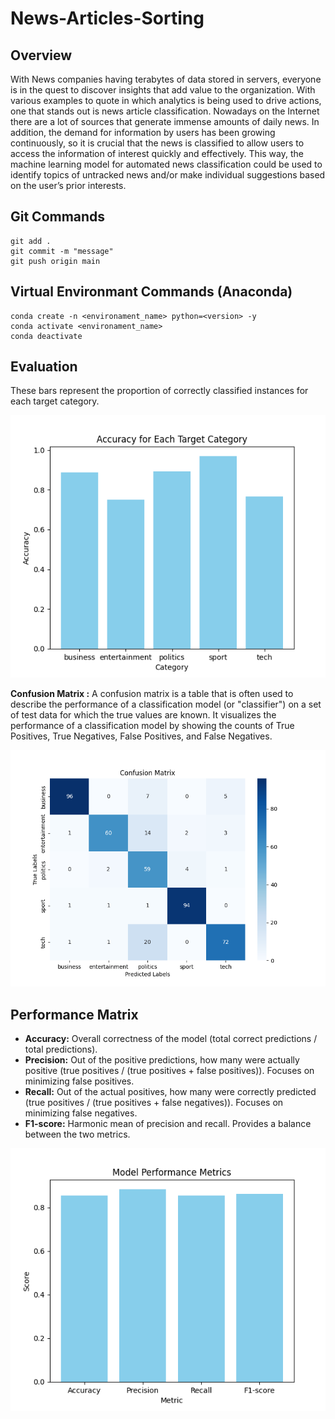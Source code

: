 # News-Articles-Sorting
## Overview
With News companies having terabytes of data stored in
servers, everyone is in the quest to discover insights that add value to the organization.
With various examples to quote in which analytics is being used to drive actions, one that
stands out is news article classification. Nowadays on the Internet there are a lot of sources that generate immense amounts of
daily news. In addition, the demand for information by users has been growing
continuously, so it is crucial that the news is classified to allow users to access the
information of interest quickly and effectively. This way, the machine learning model for
automated news classification could be used to identify topics of untracked news and/or
make individual suggestions based on the user’s prior interests.

## Git Commands
```
git add .
git commit -m "message"
git push origin main
```

## Virtual Environmant Commands (Anaconda)
```
conda create -n <environament_name> python=<version> -y
conda activate <environament_name>
conda deactivate
```
## Evaluation
These bars represent the proportion of correctly classified instances for each target category.

![Image](https://github.com/nikhil-xyz/News-Articles-Sorting/blob/main/flowcharts/accuracy_bar_plot.png)

**Confusion Matrix :** A confusion matrix is a table that is often used to describe the performance of a classification model (or "classifier") on a set of test data for which the true values are known. It visualizes the performance of a classification model by showing the counts of True Positives, True Negatives, False Positives, and False Negatives.

![Image](https://github.com/nikhil-xyz/News-Articles-Sorting/blob/main/flowcharts/confusion_matrix.png)

## Performance Matrix
- **Accuracy:** Overall correctness of the model (total correct predictions / total predictions).
- **Precision:** Out of the positive predictions, how many were actually positive (true positives / (true positives + false positives)). Focuses on minimizing false positives.
- **Recall:** Out of the actual positives, how many were correctly predicted (true positives / (true positives + false negatives)). Focuses on minimizing false negatives.
- **F1-score:** Harmonic mean of precision and recall. Provides a balance between the two metrics.

![Image](https://github.com/nikhil-xyz/News-Articles-Sorting/blob/main/flowcharts/model_performance_bar_plot.png)